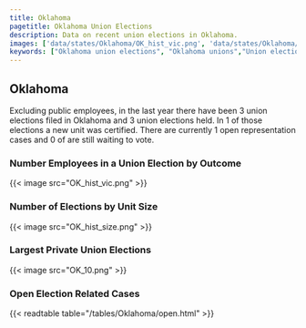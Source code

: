 ```yaml
---
title: Oklahoma
pagetitle: Oklahoma Union Elections
description: Data on recent union elections in Oklahoma.
images: ['data/states/Oklahoma/OK_hist_vic.png', 'data/states/Oklahoma/OK_hist_size.png', 'data/states/Oklahoma/OK_10.png']
keywords: ["Oklahoma union elections", "Oklahoma unions","Union elections"]
---
```

##  Oklahoma

Excluding public employees, in the last year there have been 3 union elections filed in Oklahoma and 3 union elections held. In 1 of those elections a new unit was certified. There are currently 1 open representation cases and 0 of are still waiting to vote.

### Number Employees in a Union Election by Outcome
{{< image src="OK_hist_vic.png" >}}

### Number of Elections by Unit Size
{{< image src="OK_hist_size.png" >}}

### Largest Private Union Elections
{{< image src="OK_10.png" >}}

### Open Election Related Cases
{{< readtable table="/tables/Oklahoma/open.html" >}}

